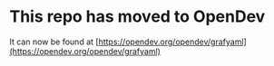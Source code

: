 # This repo has moved to OpenDev

It can now be found at [https://opendev.org/opendev/grafyaml](https://opendev.org/opendev/grafyaml)
